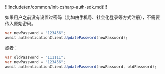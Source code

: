 !!!include(en/common/init-csharp-auth-sdk.md)!!!

如果用户之前没有设置过密码（比如由手机号、社会化登录等方式注册），不需要传入原始密码。

```csharp
var newPassword = "123456";
await authenticationClient.UpdatePassword(newPassword);
```

或者：

```csharp
var oldPassword = "111111";
var newPassword = "123456";
await authenticationClient.UpdatePassword(newPassword, oldPassword);
```
